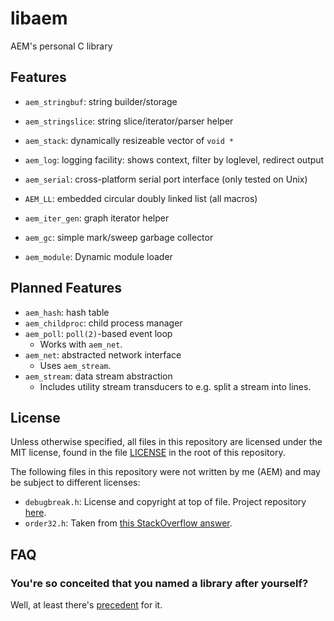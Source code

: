 # libaem

AEM's personal C library

## Features

* `aem_stringbuf`: string builder/storage
* `aem_stringslice`: string slice/iterator/parser helper
* `aem_stack`: dynamically resizeable vector of `void *`

* `aem_log`: logging facility: shows context, filter by loglevel, redirect output

* `aem_serial`: cross-platform serial port interface (only tested on Unix)

* `AEM_LL`: embedded circular doubly linked list (all macros)
* `aem_iter_gen`: graph iterator helper

* `aem_gc`: simple mark/sweep garbage collector
* `aem_module`: Dynamic module loader


## Planned Features

* `aem_hash`: hash table
* `aem_childproc`: child process manager
* `aem_poll`: `poll(2)`-based event loop
	* Works with `aem_net`.
* `aem_net`: abstracted network interface
	* Uses `aem_stream`.
* `aem_stream`: data stream abstraction
	* Includes utility stream transducers to e.g. split a stream into lines.

## License

Unless otherwise specified, all files in this repository are licensed under the MIT license, found in the file [LICENSE](./LICENSE) in the root of this repository.

The following files in this repository were not written by me (AEM) and may be subject to different licenses:
- `debugbreak.h`: License and copyright at top of file.  Project repository [here](https://github.com/scottt/debugbreak).
- `order32.h`: Taken from [this StackOverflow answer](https://stackoverflow.com/a/2103095).

## FAQ

### You're so conceited that you named a library after yourself?

Well, at least there's [precedent](https://github.com/nothings/stb) for it.
